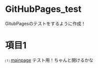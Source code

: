# GitHubPages_test
GitubPagesのテストをするように作成！

# 項目1 

⑴ [mainpage](https://github.com/aoi-256/GitHubPages_test/blob/main/%E9%A0%85%E7%9B%AE%EF%BC%91/01_mainpage) テスト用！ちゃんと開けるかな
